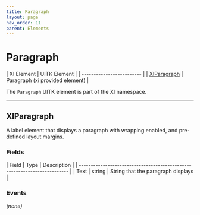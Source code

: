 ```yaml
---
title: Paragraph
layout: page
nav_order: 11
parent: Elements
---
```


# Paragraph

| XI Element | UITK Element |
| ------------------------- |
| [XIParagraph](#xiparagraph) | Paragraph (xi provided element) |

The `Paragraph` UITK element is part of the XI namespace.

---

## XIParagraph

A label element that displays a paragraph with wrapping enabled, and pre-defined layout margins.

### Fields

| Field   | Type           | Description                                    |
| ------------------------------------------------------------------------- |
| Text             | string         | String that the paragraph displays    |


### Events

*(none)*

